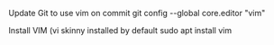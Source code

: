 Update Git to use vim on commit
  git config --global core.editor "vim"

Install VIM (vi skinny installed by default
  sudo apt install vim
